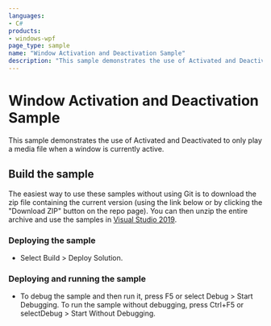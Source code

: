 ```yaml
---
languages:
- C#
products:
- windows-wpf
page_type: sample
name: "Window Activation and Deactivation Sample"        
description: "This sample demonstrates the use of Activated and Deactivated to only play a media file when a window is currently active."
---
```

# Window Activation and Deactivation Sample
This sample demonstrates the use of Activated and Deactivated to only play a media file when a window is currently active.

## Build the sample
The easiest way to use these samples without using Git is to download the zip file containing the current version (using the link below or by clicking the "Download ZIP" button on the repo page). You can then unzip the entire archive and use the samples in [Visual Studio 2019](https://www.visualstudio.com/wpf-vs).

### Deploying the sample
- Select Build > Deploy Solution. 

### Deploying and running the sample
- To debug the sample and then run it, press F5 or select Debug >  Start Debugging. To run the sample without debugging, press Ctrl+F5 or selectDebug > Start Without Debugging. 


